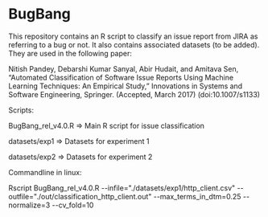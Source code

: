# BugBang
This repository contains an R script to classify an issue report from JIRA as referring to a bug or not. It also contains associated datasets (to be added).
They are used in the following paper:

Nitish Pandey, Debarshi Kumar Sanyal, Abir Hudait, and Amitava Sen, “Automated Classification of Software Issue Reports Using Machine Learning Techniques: An Empirical Study,” Innovations in Systems and Software Engineering, Springer. (Accepted, March 2017) (doi:10.1007/s1133)

Scripts:

BugBang_rel_v4.0.R =>    Main R script for issue classification

datasets/exp1   =>       Datasets for experiment 1

datasets/exp2   =>       Datasets for experiment 2


Commandline in linux:

Rscript BugBang_rel_v4.0.R --infile="./datasets/exp1/http_client.csv" --outfile="./out/classification_http_client.out" --max_terms_in_dtm=0.25 --normalize=3 --cv_fold=10
